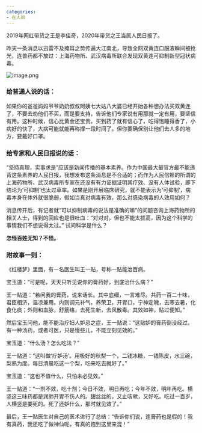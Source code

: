 ```yaml
---
categories:
- 在人间
---
```


2019年网红带货之王是李佳奇，2020年带货之王当属人民日报了。

昨天一条消息以迅雷不及掩耳之势传遍大江南北，导致全网双黄连口服液瞬间被抢光，连兽药都不放过：上海药物所、武汉病毒所联合发现双黄连可抑制新型冠状病毒。

![image.png](https://cdn.nlark.com/yuque/0/2020/png/116289/1580540940947-1c7342ba-68e3-4013-8554-31dd975b960a.png#align=left&display=inline&height=1590&name=image.png&originHeight=3180&originWidth=1080&size=1996263&status=done&style=none&width=540)
<a name="1UTrQ"></a>

<a name="n8EeR"></a>
### 给普通人说的话：

如果你的爸爸妈妈爷爷奶奶叔叔阿姨七大姑八大婆已经开始各种想办法买双黄连了，不要去劝他们不买，而是要支持，告诉他们专家说有用那就一定有用，要坚信有用。这种时候，信心比黄金还宝贵，买到药了就有信心了，吃得饱睡得香了，小病好的快了，大病可能就能再称撑一段时间了。但你要确保别让他们去人多的地方，要戴好口罩。

<a name="VIxyc"></a>
### 给专家和人民日报说的话：

“坚持真理，实事求是”应该是新闻传播的基本素养。作为中国最大最官方最不能违背这条素养的人民日报，我想发布这条消息是不合适的；而作为人民信赖的所谓的上海药物所、武汉病毒所专家在还没有有力证据证明其疗效、没有人体试验，即下结论为‘可抑制’也太过草率。如果是刚开展临床研究，就不能表示为‘可抑制’，病毒本身在体外就很脆弱，假如当真对病毒有效，那么对感染病毒的人效用如何？

消息传开后，有记者就“可以抑制病毒的说法是准确的嘛”的问题咨询上海药物所的相关人士，得到的回应也是很吐血：“对对对，但也不能太拔高，因为这个科学的事情我们不想说得太过。” 试问科学是什么？

**怎怪百姓无知？不怪。**

<a name="1nuhb"></a>
### 附故事一则：

《红楼梦》里面，有一名医生叫王一贴，号称一贴能治百病。

宝玉道：“可是呢，天天只听见说你的膏药好，到底治什么病？”

王一贴道：“若问我的膏药，说来话长。其中底细，一言难尽。共药一百二十味，君臣相济，温凉兼用。内则调元补气，养荣卫，开胃口，宁神定魄，去寒去暑，化食化痰；外则和血脉，舒筋络，去死生新，去风散毒。其效如神，贴过便知。”

然后宝玉问他，能不能治疗妇人妒忌之症，王一贴说：“这贴妒的膏药倒没经过。有一种汤药，或者可医，只是慢些儿，不能立刻见效的。”

宝玉道：“什么汤？怎么吃法？”

王一贴道：“这叫做‘疗妒汤’。用极好的秋梨一个，二钱冰糖，一钱陈皮，水三碗，梨熟为度。每日清晨吃这一个梨，吃来吃去就好了。”

宝玉道：“这也不值什么，只怕未必见效。”

王一贴道：“一剂不效，吃十剂；今日不效，明日再吃；今年不效，明年再吃。横竖这三味药都是润肺开胃不伤人的。甜丝丝的，又止咳嗽，又好吃。吃过一百岁，人横竖是要死的。死了还妒什么，那时就见效了。”

最后，王一贴医生对自己的医术进行了总结：“告诉你们说，连膏药也是假的！我有真药，我还吃了做神仙呢，有真的跑到这里来混！”
